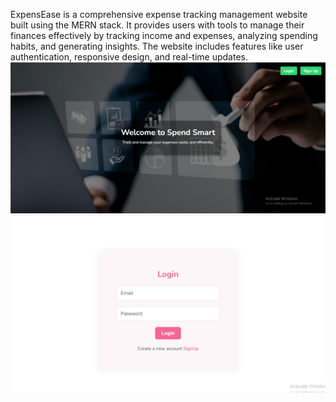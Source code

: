 ExpensEase is a comprehensive expense tracking management website built using the MERN stack. It provides users with tools to manage their finances effectively by tracking income and expenses, analyzing spending habits, and generating insights. The website includes features like user authentication, responsive design, and real-time updates.
![image alt](https://github.com/kothachand/Spend-Smart/blob/af354e618dad0de87d955d363c36173c3d3af09b/Screenshot%20(75).png)
![image alt](https://github.com/kothachand/Spend-Smart/blob/e3b827be190276e1bcf9b44f208269f2862dc6ef/Screenshot%20(76).png)
